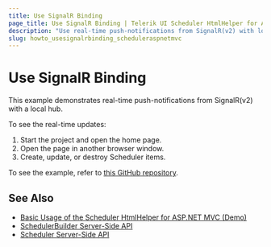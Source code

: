 ```yaml
---
title: Use SignalR Binding
page_title: Use SignalR Binding | Telerik UI Scheduler HtmlHelper for ASP.NET MVC
description: "Use real-time push-notifications from SignalR(v2) with local hub in ASP.NET MVC applications."
slug: howto_usesignalrbinding_scheduleraspnetmvc
---
```


# Use SignalR Binding

This example demonstrates real-time push-notifications from SignalR(v2) with a local hub.

To see the real-time updates:

1. Start the project and open the home page.
2. Open the page in another browser window.
3. Create, update, or destroy Scheduler items.

To see the example, refer to [this GitHub repository](https://github.com/telerik/ui-for-aspnet-mvc-examples/tree/master/scheduler/scheduler-signalr-local-hub-locking-events).

## See Also

* [Basic Usage of the Scheduler HtmlHelper for ASP.NET MVC (Demo)](https://demos.telerik.com/aspnet-mvc/scheduler)
* [SchedulerBuilder Server-Side API](http://docs.telerik.com/aspnet-mvc/api/Kendo.Mvc.UI.Fluent/SchedulerBuilder)
* [Scheduler Server-Side API](/api/scheduler)
